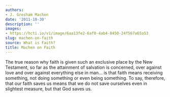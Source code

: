 ```yaml
---
authors:
- J. Gresham Machen
date: '2011-10-30'
description: ''
images:
- https://hcti.io/v1/image/6aa13fe2-6af0-4ab4-8450-24f567a65a53
slug: machen-on-faith
source: What is Faith?
title: Machen on Faith
---
```


The true reason why faith is given such an exclusive place by the New Testament, so far as the attainment of salvation is concerned, over against love and over against everything else in man... is that faith means receiving something, not doing something or even being something. To say, therefore, that our faith saves us means that we do not save ourselves even in slightest measure, but that God saves us.